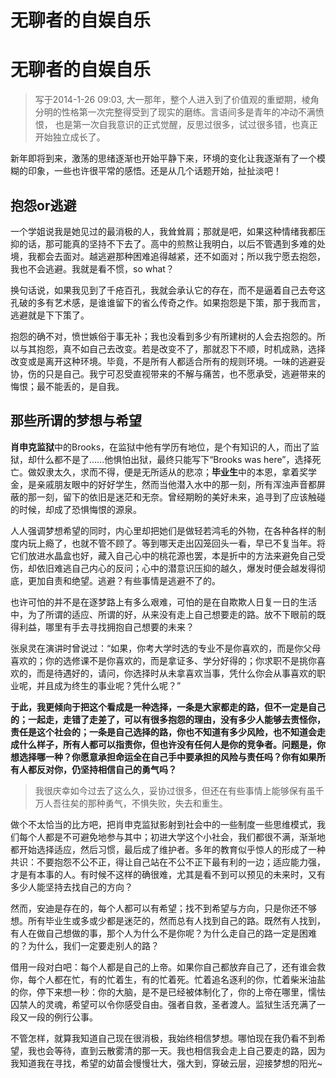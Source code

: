 # 无聊者的自娱自乐


# 无聊者的自娱自乐

> 写于2014-1-26 09:03, 大一那年，整个人进入到了价值观的重塑期，棱角分明的性格第一次完整得受到了现实的磨练。言语间多是青年的冲动不满愤恨，
> 也是第一次自我意识的正式觉醒，反思过很多，试过很多错，也真正开始独立成长了。

新年即将到来，激荡的思绪逐渐也开始平静下来，环境的变化让我逐渐有了一个模糊的印象，一些也许很平常的感悟。还是从几个话题开始，扯扯淡吧！

## 抱怨or逃避

一个学姐说我是她见过的最消极的人，我耸耸肩；那就是吧，如果这种情绪我都压抑的话，那可能真的坚持不下去了。高中的煎熬让我明白，以后不管遇到多难的处境，我都会去面对。越逃避那种困难追得越紧，还不如面对；所以我宁愿去抱怨，我也不会逃避。我就是看不惯，so what？

换句话说，如果我见到了千疮百孔，我就会承认它的存在，而不是逼着自己去夸这孔破的多有艺术感，是谁谁留下的省么传奇之作。如果抱怨是下策，那于我而言，逃避就是下下策了。

抱怨的确不对，愤世嫉俗于事无补；我也没看到多少有所建树的人会去抱怨的。所以与其抱怨，真不如自己去改变。若是改变不了，那就忍下不顺，时机成熟，选择改变或是离开这种环境。毕竟，不是所有人都适合所有的规则环境。一味的逃避妥协，伤的只是自己。我宁可忍受直视带来的不解与痛苦，也不愿承受，逃避带来的悔恨；最不能丢的，是自我。


## 那些所谓的梦想与希望

**肖申克监狱**中的Brooks，在监狱中他有学历有地位，是个有知识的人，而出了监狱，却什么都不是了……他惧怕出狱，最终只能写下“Brooks was here”，选择死亡。做奴隶太久，求而不得，便是无所适从的悲凉；**毕业生**中的本恩，拿着奖学金，是亲戚朋友眼中的好好学生，然而当他潜入水中的那一刻，所有浑浊声音都屏蔽的那一刻，留下的依旧是迷茫和无奈。曾经期盼的美好未来，追寻到了应该触碰的时候，却成了恐惧悔恨的源泉。

人人强调梦想希望的同时，内心里却把她们是做轻若鸿毛的外物，在各种各样的制度内玩上瘾了，也就不管不顾了。等到哪天走出囚笼回头一看，早已不复当年。将它们放进水晶盒也好，藏入自己心中的桃花源也罢，本是折中的方法来避免自己受伤，却依旧难逃自己内心的反问；心中的潜意识压抑的越久，爆发时便会越发得彻底，更加自责和绝望。逃避？有些事情是逃避不了的。

也许可怕的并不是在逐梦路上有多么艰难，可怕的是在自欺欺人日复一日的生活中，为了所谓的适应、所谓的好，从来没有走上自己想要走的路。放不下眼前的既得利益，哪里有手去寻找拥抱自己想要的未来？

张泉灵在演讲时曾说过：“如果，你考大学时选的专业不是你喜欢的，而是你父母喜欢的；你的选修课不是你喜欢的，而是拿证多、学分好得的；你求职不是挑你喜欢的，而是待遇好的，请问，你选择时从未拿喜欢当事，凭什么你会从事喜欢的职业呢，并且成为终生的事业呢？凭什么呢？”

**于此，我更倾向于把这个看成是一种选择，一条是大家都走的路，但不一定是自己的；一起走，走错了走差了，可以有很多抱怨的理由，没有多少人能够去责怪你，责任是这个社会的；一条是自己选择的路，你也不知道有多少风险，也不知道会走成什么样子，所有人都可以指责你，但也许没有任何人是你的竞争者。问题是，你想选择哪一种？你愿意承担命运全在自己手中要承担的风险与责任吗？你有如果所有人都反对你，仍坚持相信自己的勇气吗？**

> 我很庆幸如今过去了这么久，妥协过很多，但还在有些事情上能够保有虽千万人吾往矣的那种勇气，不惧失败，失去和重生。

做个不太恰当的比方吧，把肖申克监狱影射到社会中的一些制度一些思维模式，我们每个人都是不可避免地参与其中；初进大学这个小社会，我们都很不满，渐渐地都开始选择适应，然后习惯，最后成了维护者。多年的教育似乎惊人的形成了一种共识：不要抱怨不公不正，得让自己站在不公不正下最有利的一边；适应能力强，才是有本事的人。有时候不这样的确很难，尤其是看不到可以预见的未来时，又有多少人能坚持去找自己的方向？

然而，安迪是存在的，每个人都可以有希望；找不到希望与方向，只是你还不够想。所有毕业生或多或少都是迷茫的，然而总有人找到自己的路。既然有人找到，有人在做自己想做的事，那个人为什么不是你呢？为什么走自己的路一定是困难的？为什么，我们一定要走别人的路？

借用一段对白吧：每个人都是自己的上帝。如果你自己都放弃自己了，还有谁会救你，每个人都在忙，有的忙着生，有的忙着死。忙着追名逐利的你，忙着柴米油盐的你，停下来想一秒：你的大脑，是不是已经被体制化了，你的上帝在哪里，懦怯囚禁人的灵魂，希望可以令你感受自由。强者自救，圣者渡人。监狱生活充满了一段又一段的例行公事。

不管怎样，就算我知道自己现在很消极，我始终相信梦想。哪怕现在我仍看不到希望，我也会等待，直到云散雾清的那一天。我也相信我会走上自己要走的路，因为我知道我在寻找，希望的幼苗会慢慢壮大，强大到，穿破云层，迎接梦想的阳光~
